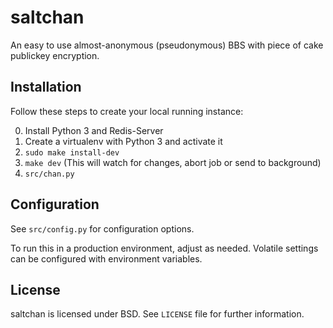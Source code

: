 # saltchan

An easy to use almost-anonymous (pseudonymous) BBS with piece of cake publickey encryption.

## Installation

Follow these steps to create your local running instance:

0. Install Python 3 and Redis-Server
1. Create a virtualenv with Python 3 and activate it
2. `sudo make install-dev`
3. `make dev` (This will watch for changes, abort job or send to background)
4. `src/chan.py`


## Configuration

See `src/config.py` for configuration options.

To run this in a production environment, adjust as needed. Volatile settings
can be configured with environment variables.


## License

saltchan is licensed under BSD. See `LICENSE` file for further information.
